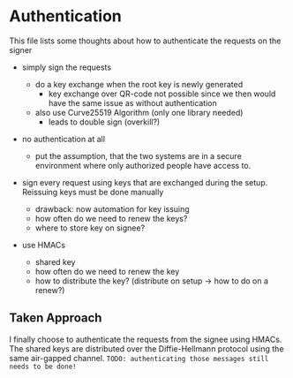 # Authentication

This file lists some thoughts about how to authenticate the requests on the signer

- simply sign the requests
    - do a key exchange when the root key is newly generated
        - key exchange over QR-code not possible since we then would have the same issue as without authentication
    - also use Curve25519 Algorithm (only one library needed)
        - leads to double sign (overkill?)

- no authentication at all
    - put the assumption, that the two systems are in a secure environment where only authorized people have access to.

- sign every request using keys that are exchanged during the setup. Reissuing keys must be done manually
    - drawback: now automation for key issuing
    - how often do we need to renew the keys?
    - where to store key on signee?

- use HMACs
    - shared key
    - how often do we need to renew the key
    - how to distribute the key? (distribute on setup -> how to do on a renew?)

## Taken Approach
I finally choose to authenticate the requests from the signee using HMACs. The shared keys are distributed over the Diffie-Hellmann protocol using the same air-gapped channel. `TODO: authenticating those messages still needs to be done!`
